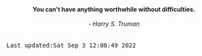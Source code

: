 
<div align="center"><b><span>You can't have anything worthwhile without difficulties.</span></b><br><br><i> - Harry S. Truman</i></div>
<br><br><kbd>Last updated:Sat Sep  3 12:08:49 2022</kbd>